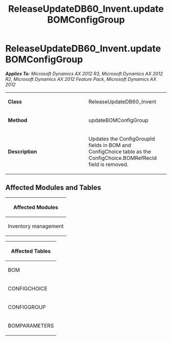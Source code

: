 ﻿---
title: ReleaseUpdateDB60_Invent.updateBOMConfigGroup
TOCTitle: ReleaseUpdateDB60_Invent.updateBOMConfigGroup
ms:assetid: 9a14d726-3469-6746-49a1-b1dc4d1e3bfd
ms:mtpsurl: https://msdn.microsoft.com/en-us/library/JJ686288(v=AX.60)
ms:contentKeyID: 49709991
ms.date: 05/18/2015
mtps_version: v=AX.60
---

# ReleaseUpdateDB60\_Invent.updateBOMConfigGroup 


_**Applies To:** Microsoft Dynamics AX 2012 R3, Microsoft Dynamics AX 2012 R2, Microsoft Dynamics AX 2012 Feature Pack, Microsoft Dynamics AX 2012_

<table>
<colgroup>
<col style="width: 50%" />
<col style="width: 50%" />
</colgroup>
<tbody>
<tr class="odd">
<td><p><strong>Class</strong></p></td>
<td><p>ReleaseUpdateDB60_Invent</p></td>
</tr>
<tr class="even">
<td><p><strong>Method</strong></p></td>
<td><p>updateBOMConfigGroup</p></td>
</tr>
<tr class="odd">
<td><p><strong>Description</strong></p></td>
<td><p>Updates the ConfigGroupId fields in BOM and ConfigChoice table as the ConfigChoice.BOMRefRecId field is removed.</p></td>
</tr>
</tbody>
</table>


## Affected Modules and Tables

<table>
<colgroup>
<col style="width: 100%" />
</colgroup>
<thead>
<tr class="header">
<th><p>Affected Modules</p></th>
</tr>
</thead>
<tbody>
<tr class="odd">
<td><p>Inventory management</p></td>
</tr>
</tbody>
</table>


<table>
<colgroup>
<col style="width: 100%" />
</colgroup>
<thead>
<tr class="header">
<th><p>Affected Tables</p></th>
</tr>
</thead>
<tbody>
<tr class="odd">
<td><p>BOM</p></td>
</tr>
<tr class="even">
<td><p>CONFIGCHOICE</p></td>
</tr>
<tr class="odd">
<td><p>CONFIGGROUP</p></td>
</tr>
<tr class="even">
<td><p>BOMPARAMETERS</p></td>
</tr>
</tbody>
</table>

  


